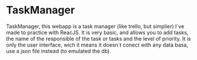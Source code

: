 # TaskManager
TaskManager, this webapp is a task manager (like trello, but simplier) I´ve made to practice with ReacJS. It is very basic, and allows you to add tasks, the name of the responsible of the task or tasks and the level of priority.
It is only the user interface, wich it means it doesn´t conect with any data basa, use a json file instead (to emulated the db).
